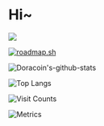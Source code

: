 # Hi~
![](https://visitor-badge.glitch.me/badge?page_id=github-doracoin)

[![roadmap.sh](https://roadmap.sh/card/wide/65d2b5a6cba7f7159fdca515?variant=light&roadmaps=full-stack%2Cbackend%2Cfrontend%2Cpython)](https://roadmap.sh)

![Doracoin's-github-stats](https://github-readme-stats.vercel.app/api?username=Doracoin&&show_icons=true)

![Top Langs](https://github-readme-stats.vercel.app/api/top-langs/?username=doracoin&layout=compact)

![Visit Counts](https://moe-counter.glitch.me/get/@doracoin?theme=asoul)

![Metrics](https://metrics.lecoq.io/doracoin?template=classic&steam=1&rss=1&base=header%2C%20activity%2C%20community%2C%20repositories%2C%20metadata&base.indepth=false&base.hireable=false&base.skip=false&rss=false&rss.source=https%3A%2F%2Fblog.doracoin.cc%2Fatom.xml&rss.limit=4&steam=false&steam.sections=player%2C%20most-played%2C%20recently-played&steam.user=Doracoin&steam.games.limit=1&steam.recent.games.limit=1&steam.achievements.limit=2&steam.playtime.threshold=2&config.timezone=Asia%2FShanghai&config.display=columns)
